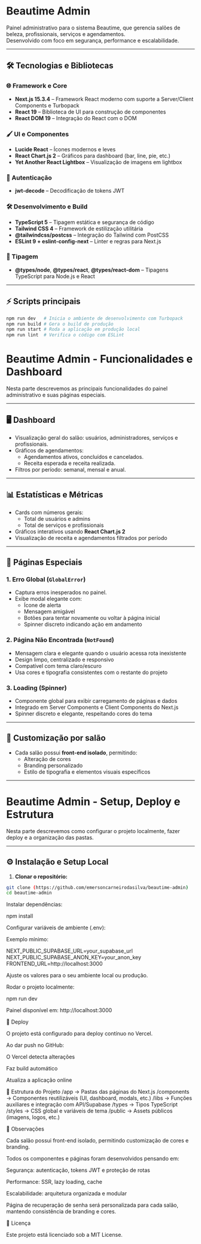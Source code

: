 # Beautime Admin

Painel administrativo para o sistema Beautime, que gerencia salões de beleza, profissionais, serviços e agendamentos.  
Desenvolvido com foco em segurança, performance e escalabilidade.

---

## 🛠 Tecnologias e Bibliotecas

### 🌐 Framework e Core
- **Next.js 15.3.4** – Framework React moderno com suporte a Server/Client Components e Turbopack  
- **React 19** – Biblioteca de UI para construção de componentes  
- **React DOM 19** – Integração do React com o DOM  

### 🖌 UI e Componentes
- **Lucide React** – Ícones modernos e leves  
- **React Chart.js 2** – Gráficos para dashboard (bar, line, pie, etc.)  
- **Yet Another React Lightbox** – Visualização de imagens em lightbox  

### 🔑 Autenticação
- **jwt-decode** – Decodificação de tokens JWT  

### 🛠 Desenvolvimento e Build
- **TypeScript 5** – Tipagem estática e segurança de código  
- **Tailwind CSS 4** – Framework de estilização utilitária  
- **@tailwindcss/postcss** – Integração do Tailwind com PostCSS  
- **ESLint 9 + eslint-config-next** – Linter e regras para Next.js  

### 🧩 Tipagem
- **@types/node**, **@types/react**, **@types/react-dom** – Tipagens TypeScript para Node.js e React  

---

## ⚡ Scripts principais

```bash
npm run dev   # Inicia o ambiente de desenvolvimento com Turbopack
npm run build # Gera o build de produção
npm run start # Roda a aplicação em produção local
npm run lint  # Verifica o código com ESLint
```

# Beautime Admin - Funcionalidades e Dashboard

Nesta parte descrevemos as principais funcionalidades do painel administrativo e suas páginas especiais.

---

## 🖥 Dashboard

- Visualização geral do salão: usuários, administradores, serviços e profissionais.  
- Gráficos de agendamentos:
  - Agendamentos ativos, concluídos e cancelados.  
  - Receita esperada e receita realizada.  
- Filtros por período: semanal, mensal e anual.  

---

## 📊 Estatísticas e Métricas

- Cards com números gerais:
  - Total de usuários e admins
  - Total de serviços e profissionais
- Gráficos interativos usando **React Chart.js 2**  
- Visualização de receita e agendamentos filtrados por período  

---

## 📄 Páginas Especiais

### 1. Erro Global (`GlobalError`)
- Captura erros inesperados no painel.  
- Exibe modal elegante com:
  - Ícone de alerta
  - Mensagem amigável
  - Botões para tentar novamente ou voltar à página inicial
  - Spinner discreto indicando ação em andamento

### 2. Página Não Encontrada (`NotFound`)
- Mensagem clara e elegante quando o usuário acessa rota inexistente
- Design limpo, centralizado e responsivo
- Compatível com tema claro/escuro
- Usa cores e tipografia consistentes com o restante do projeto

### 3. Loading (Spinner)
- Componente global para exibir carregamento de páginas e dados  
- Integrado em Server Components e Client Components do Next.js  
- Spinner discreto e elegante, respeitando cores do tema

---

## 🎨 Customização por salão

- Cada salão possui **front-end isolado**, permitindo:
  - Alteração de cores
  - Branding personalizado
  - Estilo de tipografia e elementos visuais específicos

---

# Beautime Admin - Setup, Deploy e Estrutura

Nesta parte descrevemos como configurar o projeto localmente, fazer deploy e a organização das pastas.

---

## ⚙️ Instalação e Setup Local

1. **Clonar o repositório:**

```bash
git clone (https://github.com/emersoncarneirodasilva/beautime-admin)
cd beautime-admin
```
Instalar dependências:

npm install


Configurar variáveis de ambiente (.env):

Exemplo mínimo:

NEXT_PUBLIC_SUPABASE_URL=your_supabase_url
NEXT_PUBLIC_SUPABASE_ANON_KEY=your_anon_key
FRONTEND_URL=http://localhost:3000


Ajuste os valores para o seu ambiente local ou produção.

Rodar o projeto localmente:

npm run dev

Painel disponível em: http://localhost:3000

🚀 Deploy

O projeto está configurado para deploy contínuo no Vercel.

Ao dar push no GitHub:

O Vercel detecta alterações

Faz build automático

Atualiza a aplicação online

🧩 Estrutura do Projeto
/app         → Pastas das páginas do Next.js
/components  → Componentes reutilizáveis (UI, dashboard, modals, etc.)
/libs        → Funções auxiliares e integração com API/Supabase
/types       → Tipos TypeScript
/styles      → CSS global e variáveis de tema
/public      → Assets públicos (imagens, logos, etc.)

📝 Observações

Cada salão possui front-end isolado, permitindo customização de cores e branding.

Todos os componentes e páginas foram desenvolvidos pensando em:

Segurança: autenticação, tokens JWT e proteção de rotas

Performance: SSR, lazy loading, cache

Escalabilidade: arquitetura organizada e modular

Página de recuperação de senha será personalizada para cada salão, mantendo consistência de branding e cores.

📄 Licença

Este projeto está licenciado sob a MIT License.
